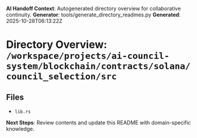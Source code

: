 <!-- AI-Handoff:START -->
**AI Handoff Context**: Autogenerated directory overview for collaborative continuity.
**Generator**: tools/generate_directory_readmes.py
**Generated**: 2025-10-28T06:13:22Z
<!-- AI-Handoff:END -->

# Directory Overview: `/workspace/projects/ai-council-system/blockchain/contracts/solana/council_selection/src`

## Files
- `lib.rs`

<!-- AI-Handoff:FOOTER-START -->
**Next Steps**: Review contents and update this README with domain-specific knowledge.
<!-- AI-Handoff:FOOTER-END -->
